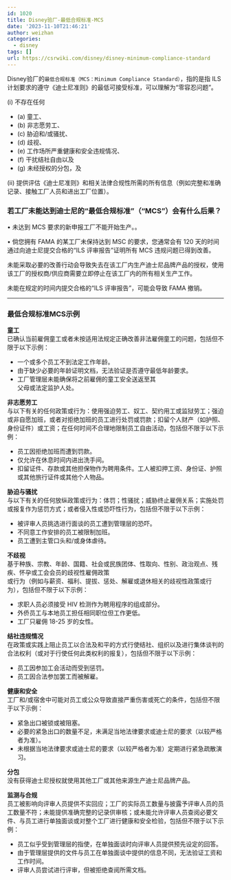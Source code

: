 ```yaml
---
id: 1020
title: Disney验厂-最低合规标准-MCS
date: '2023-11-10T21:46:21'
author: weizhan
categories:
  - disney
tags: []
url: https://csrwiki.com/disney/disney-minimum-compliance-standard
---
```


Disney验厂的`最低合规标准（MCS：Minimum Compliance Standard）`，指的是指 ILS 计划要求的遵守《迪士尼准则》的最低可接受标准，可以理解为“零容忍问题”。

(i) 不存在任何

- (a) 童工、
- (b) 非志愿劳工、
- (c) 胁迫和/或骚扰、
- (d) 歧视、
- (e) 工作场所严重健康和安全违规情况、
- (f) 干扰结社自由以及
- (g) 未经授权的分包，及

(ii) 提供评估《迪士尼准则》和相关法律合规性所需的所有信息（例如完整和准确记录、接触工厂人员和进出工厂位置）。

### 若工厂未能达到迪士尼的“最低合规标准”（“MCS”）会有什么后果？

• 未达到 MCS 要求的新申报工厂不能开始生产。。

• 倘您拥有 FAMA 的某工厂未保持达到 MSC 的要求，您通常会有 120 天的时间通过向迪士尼提交合格的“ILS 评审报告”证明所有 MCS 违规问题已得到改善。

未能采取必要的改善行动会导致失去在该工厂内生产迪士尼品牌产品的授权，使用该工厂的授权商/供应商需要立即停止在该工厂内的所有相关生产工作。

未能在规定的时间内提交合格的“ILS 评审报告”，可能会导致 FAMA 撤销。

***

### 最低合规标准MCS示例

**童工**\
已确认当前雇佣童工或者未按适用法规定正确改善非法雇佣童工的问题，包括但不限于以下示例：

- 一个或多个员工不到法定工作年龄。
- 由于缺少必要的年龄证明文档，无法验证是否遵守最低年龄要求。
- 工厂管理层未能确保将之前雇佣的童工安全送返至其\
  父母或法定监护人处。

**非志愿劳工**\
与以下有关的任何政策或行为：使用强迫劳工、奴工、契约用工或监狱劳工；强迫或非自愿加班，或者对拒绝加班的员工进行处罚或罚款；扣留个人财产（如护照、身份证件）或工资；在任何时间不合理地限制员工自由活动，包括但不限于以下示例：

- 员工因拒绝加班而遭到罚款。
- 仅允许在休息时间内进出洗手间。
- 扣留证件、存款或其他担保物作为聘用条件。工人被扣押工资、身份证、护照或其他旅行证件或其他个人物品。

**胁迫与骚扰**\
与以下有关的任何放纵政策或行为：体罚；性骚扰；威胁终止雇佣关系；实施处罚或报复作为惩罚方式；或者侵入性或恐吓性行为，包括但不限于以下示例：

- 被评审人员挑选进行面谈的员工遭到管理层的恐吓。
- 不同意工作安排的员工被限制加班。
- 员工遭到主管口头和/或身体虐待。

**不歧视**\
基于种族、宗教、年龄、国籍、社会或民族团体、性取向、性别、政治观点、残疾、怀孕或工会会员的歧视性雇佣政策\
或行为（例如与薪资、福利、提拔、惩处、解雇或退休相关的歧视性政策或行为），包括但不限于以下示例：

- 求职人员必须接受 HIV 检测作为聘用程序的组成部分。
- 外侨员工与本地员工担任相同职位但工作更低。
- 工厂只雇佣 18-25 岁的女性。

**结社违规情况**\
在政策或实践上阻止员工以合法及和平的方式行使结社、组织以及进行集体谈判的合法权利（或对于行使任何此类权利的报复），包括但不限于以下示例：

- 员工因参加工会活动而受到惩罚。
- 员工因合法参加罢工而被解雇。

**健康和安全**\
工厂和/或宿舍中可能对员工或公众导致直接严重伤害或死亡的条件，包括但不限于以下示例：

- 紧急出口被锁或被阻塞。
- 必要的紧急出口的数量不足，未满足当地法律要求或迪士尼的要求（以较严格者为准）。
- 未根据当地法律要求或迪士尼的要求（以较严格者为准）定期进行紧急疏散演习。

**分包**\
没有获得迪士尼授权就使用其他工厂或其他来源生产迪士尼品牌产品。

**监测与合规**\
员工被影响向评审人员提供不实回应；工厂的实际员工数量与披露予评审人员的员工数量不符；未能提供准确完整的记录供审核；或未能允许评审人员查阅必要文件、与员工进行单独面谈或对整个工厂进行健康和安全检验，包括但不限于以下示例：

- 员工似乎受到管理层的指使，在单独面谈时向评审人员提供预先设定的回答。
- 由于管理层提供的文件与员工在单独面谈中提供的信息不同，无法验证工资和工作时间。
- 评审人员尝试进行评审，但被拒绝查阅所需文档。

